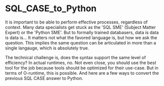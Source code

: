 # SQL_CASE_to_Python

It is important to be able to perform effective processes, regardless of context. Many data specialists get stuck as the 'SQL SME' (Subject Matter Expert) or the 'Python SME'. But to formally trained databasers, data is data is data is... It matters not what the favored language is, but how we ask the question. This implies the same question can be articulated in more than a single langauge, which is absolutely true.

The technical challenge is, does the syntax support the same level of efficiency? In actual runtimes, no. Not even close, you should use the best tool for the job because tools should be optimized for their use-case. But in terms of O-runtime, this is possible. And here are a few ways to convert the previous SQL CASE answer to Python.
